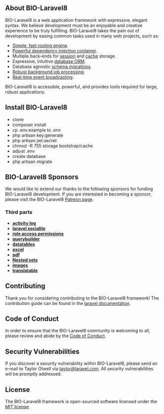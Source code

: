 ## About BIO-Laravel8

BIO-Laravel8 is a web application framework with expressive, elegant syntax. We believe development must be an enjoyable and creative experience to be truly fulfilling. BIO-Laravel8 takes the pain out of development by easing common tasks used in many web projects, such as:

-   [Simple, fast routing engine](https://laravel.com/docs/routing).
-   [Powerful dependency injection container](https://laravel.com/docs/container).
-   Multiple back-ends for [session](https://laravel.com/docs/session) and [cache](https://laravel.com/docs/cache) storage.
-   Expressive, intuitive [database ORM](https://laravel.com/docs/eloquent).
-   Database agnostic [schema migrations](https://laravel.com/docs/migrations).
-   [Robust background job processing](https://laravel.com/docs/queues).
-   [Real-time event broadcasting](https://laravel.com/docs/broadcasting).

BIO-Laravel8 is accessible, powerful, and provides tools required for large, robust applications.

## Install BIO-Laravel8

-   clone
-   composer install
-   cp .env.example to .env
-   php artisan key:generate
-   php artisan jwt:secret
-   chmod -R 755 storage bootstrap/cache
-   adjust .env
-   create database
-   php artisan migrate

## BIO-Laravel8 Sponsors

We would like to extend our thanks to the following sponsors for funding BIO-Laravel8 development. If you are interested in becoming a sponsor, please visit the BIO-Laravel8 [Patreon page](https://patreon.com/taylorotwell).

### Third parts

-   **[activity log](https://spatie.be/docs/laravel-activitylog/v3/introduction)**
-   **[laravel socialite](https://laravel.com/docs/8.x/socialite)**
-   **[role access permissions](https://laratrust.santigarcor.me/docs/6.x/)**
-   **[querybuilder](https://spatie.be/docs/laravel-query-builder/v3/introduction)**
-   **[datatables](https://github.com/yajra/laravel-datatables)**
-   **[excel](https://docs.laravel-excel.com/3.1/getting-started/)**
-   **[pdf](https://github.com/barryvdh/laravel-dompdf)**
-   **[Nested sets](https://github.com/lazychaser/laravel-nestedset)**
-   **[images](http://image.intervention.io/)**
-   **[translatable](https://github.com/spatie/laravel-translatable)**

## Contributing

Thank you for considering contributing to the BIO-Laravel8 framework! The contribution guide can be found in the [laravel documentation](https://laravel.com/docs/contributions).

## Code of Conduct

In order to ensure that the BIO-Laravel8 community is welcoming to all, please review and abide by the [Code of Conduct](https://laravel.com/docs/contributions#code-of-conduct).

## Security Vulnerabilities

If you discover a security vulnerability within BIO-Laravel8, please send an e-mail to Taylor Otwell via [taylor@laravel.com](mailto:taylor@laravel.com). All security vulnerabilities will be promptly addressed.

## License

The BIO-Laravel8 framework is open-sourced software licensed under the [MIT license](https://opensource.org/licenses/MIT).
